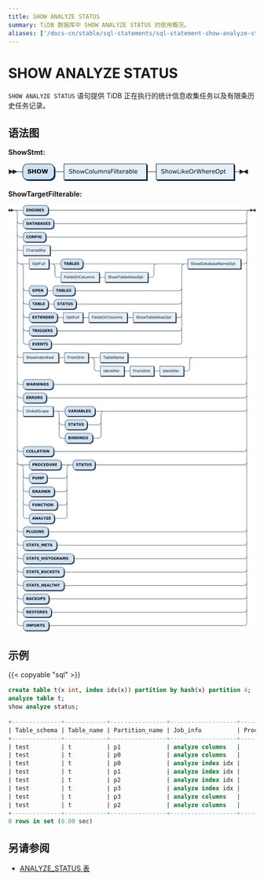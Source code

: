```yaml
---
title: SHOW ANALYZE STATUS
summary: TiDB 数据库中 SHOW ANALYZE STATUS 的使用概况。
aliases: ['/docs-cn/stable/sql-statements/sql-statement-show-analyze-status/','/docs-cn/v4.0/sql-statements/sql-statement-show-analyze-status/']
---
```


# SHOW ANALYZE STATUS

`SHOW ANALYZE STATUS` 语句提供 TiDB 正在执行的统计信息收集任务以及有限条历史任务记录。

## 语法图

**ShowStmt:**

![ShowStmt](/media/sqlgram/ShowStmt.png)

**ShowTargetFilterable:**

![ShowTargetFilterable](/media/sqlgram/ShowTargetFilterable.png)

## 示例

{{< copyable "sql" >}}

```sql
create table t(x int, index idx(x)) partition by hash(x) partition 4;
analyze table t;
show analyze status;
```

```sql
+--------------+------------+----------------+-------------------+----------------+---------------------+----------+
| Table_schema | Table_name | Partition_name | Job_info          | Processed_rows | Start_time          | State    |
+--------------+------------+----------------+-------------------+----------------+---------------------+----------+
| test         | t          | p1             | analyze columns   |              0 | 2020-05-25 17:23:55 | finished |
| test         | t          | p0             | analyze columns   |              0 | 2020-05-25 17:23:55 | finished |
| test         | t          | p0             | analyze index idx |              0 | 2020-05-25 17:23:55 | finished |
| test         | t          | p1             | analyze index idx |              0 | 2020-05-25 17:23:55 | finished |
| test         | t          | p2             | analyze index idx |              0 | 2020-05-25 17:23:55 | finished |
| test         | t          | p3             | analyze index idx |              0 | 2020-05-25 17:23:55 | finished |
| test         | t          | p3             | analyze columns   |              0 | 2020-05-25 17:23:55 | finished |
| test         | t          | p2             | analyze columns   |              0 | 2020-05-25 17:23:55 | finished |
+--------------+------------+----------------+-------------------+----------------+---------------------+----------+
8 rows in set (0.00 sec)
```

## 另请参阅

* [ANALYZE_STATUS 表](/system-tables/system-table-information-schema.md#analyze_status-表)